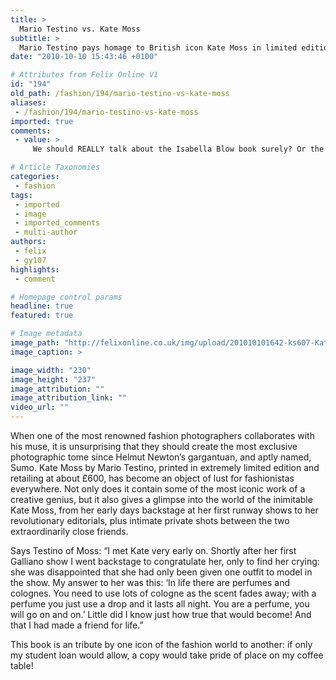 ```yaml
---
title: >
  Mario Testino vs. Kate Moss
subtitle: >
  Mario Testino pays homage to British icon Kate Moss in limited edition book
date: "2010-10-10 15:43:46 +0100"

# Attributes from Felix Online V1
id: "194"
old_path: /fashion/194/mario-testino-vs-kate-moss
aliases:
 - /fashion/194/mario-testino-vs-kate-moss
imported: true
comments:
 - value: >
     We should REALLY talk about the Isabella Blow book surely? Or the Isabella Blow BOOKS?

# Article Taxonomies
categories:
 - fashion
tags:
 - imported
 - image
 - imported_comments
 - multi-author
authors:
 - felix
 - gy107
highlights:
 - comment

# Homepage control params
headline: true
featured: true

# Image metadata
image_path: "http://felixonline.co.uk/img/upload/201010101642-ks607-KateMoss.jpg"
image_caption: >

image_width: "230"
image_height: "237"
image_attribution: ""
image_attribution_link: ""
video_url: ""
---
```


When one of the most renowned fashion photographers collaborates with his muse, it is unsurprising that they should create the most exclusive photographic tome since Helmut Newton’s gargantuan, and aptly named, Sumo. Kate Moss by Mario Testino, printed in extremely limited edition and retailing at about £600, has become an object of lust for fashionistas everywhere. Not only does it contain some of the most iconic work of a creative genius, but it also gives a glimpse into the world of the inimitable Kate Moss, from her early days backstage at her first runway shows to her revolutionary editorials, plus intimate private shots between the two extraordinarily close friends.

Says Testino of Moss: “I met Kate very early on. Shortly after her first Galliano show I went backstage to congratulate her, only to find her crying: she was disappointed that she had only been given one outfit to model in the show. My answer to her was this: ‘In life there are perfumes and colognes. You need to use lots of cologne as the scent fades away; with a perfume you just use a drop and it lasts all night. You are a perfume, you will go on and on.’ Little did I know just how true that would become! And that I had made a friend for life.”

This book is an tribute by one icon of the fashion world to another: if only my student loan would allow, a copy would take pride of place on my coffee table!
